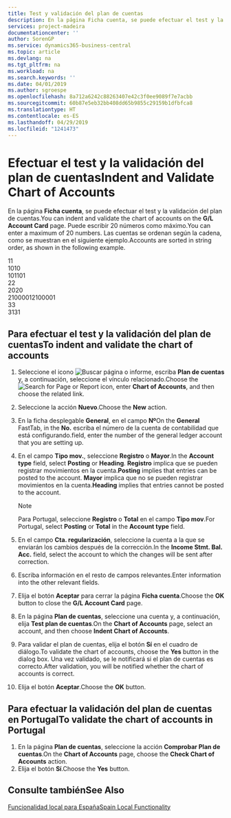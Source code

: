 ```yaml
---
title: Test y validación del plan de cuentas
description: En la página Ficha cuenta, se puede efectuar el test y la validación del plan de cuentas. Puede escribir 20 números como máximo. Las cuentas se ordenan según la cadena.
services: project-madeira
documentationcenter: ''
author: SorenGP
ms.service: dynamics365-business-central
ms.topic: article
ms.devlang: na
ms.tgt_pltfrm: na
ms.workload: na
ms.search.keywords: ''
ms.date: 04/01/2019
ms.author: sgroespe
ms.openlocfilehash: 8a712a6242c88263407e42c3f0ee9089f7e7acbb
ms.sourcegitcommit: 60b87e5eb32bb408dd65b9855c29159b1dfbfca8
ms.translationtype: HT
ms.contentlocale: es-ES
ms.lasthandoff: 04/29/2019
ms.locfileid: "1241473"
---
```

# <a name="indent-and-validate-chart-of-accounts"></a><span data-ttu-id="80932-105">Efectuar el test y la validación del plan de cuentas</span><span class="sxs-lookup"><span data-stu-id="80932-105">Indent and Validate Chart of Accounts</span></span>
<span data-ttu-id="80932-106">En la página **Ficha cuenta**, se puede efectuar el test y la validación del plan de cuentas.</span><span class="sxs-lookup"><span data-stu-id="80932-106">You can indent and validate the chart of accounts on the **G/L Account Card** page.</span></span> <span data-ttu-id="80932-107">Puede escribir 20 números como máximo.</span><span class="sxs-lookup"><span data-stu-id="80932-107">You can enter a maximum of 20 numbers.</span></span> <span data-ttu-id="80932-108">Las cuentas se ordenan según la cadena, como se muestran en el siguiente ejemplo.</span><span class="sxs-lookup"><span data-stu-id="80932-108">Accounts are sorted in string order, as shown in the following example.</span></span>  

<span data-ttu-id="80932-109">1</span><span class="sxs-lookup"><span data-stu-id="80932-109">1</span></span>  
<span data-ttu-id="80932-110">10</span><span class="sxs-lookup"><span data-stu-id="80932-110">10</span></span>  
<span data-ttu-id="80932-111">101</span><span class="sxs-lookup"><span data-stu-id="80932-111">101</span></span>  
<span data-ttu-id="80932-112">2</span><span class="sxs-lookup"><span data-stu-id="80932-112">2</span></span>  
<span data-ttu-id="80932-113">20</span><span class="sxs-lookup"><span data-stu-id="80932-113">20</span></span>  
<span data-ttu-id="80932-114">2100001</span><span class="sxs-lookup"><span data-stu-id="80932-114">2100001</span></span>  
<span data-ttu-id="80932-115">3</span><span class="sxs-lookup"><span data-stu-id="80932-115">3</span></span>  
<span data-ttu-id="80932-116">31</span><span class="sxs-lookup"><span data-stu-id="80932-116">31</span></span>  

## <a name="to-indent-and-validate-the-chart-of-accounts"></a><span data-ttu-id="80932-117">Para efectuar el test y la validación del plan de cuentas</span><span class="sxs-lookup"><span data-stu-id="80932-117">To indent and validate the chart of accounts</span></span>  

1.  <span data-ttu-id="80932-118">Seleccione el icono ![Buscar página o informe](../../media/ui-search/search_small.png "icono Buscar página o informe"), escriba **Plan de cuentas** y, a continuación, seleccione el vínculo relacionado.</span><span class="sxs-lookup"><span data-stu-id="80932-118">Choose the ![Search for Page or Report](../../media/ui-search/search_small.png "Search for Page or Report icon") icon, enter **Chart of Accounts**, and then choose the related link.</span></span>  
2.  <span data-ttu-id="80932-119">Seleccione la acción **Nuevo**.</span><span class="sxs-lookup"><span data-stu-id="80932-119">Choose the **New** action.</span></span>  
3.  <span data-ttu-id="80932-120">En la ficha desplegable **General**, en el campo **Nº**</span><span class="sxs-lookup"><span data-stu-id="80932-120">On the **General** FastTab, in the **No.**</span></span> <span data-ttu-id="80932-121">escriba el número de la cuenta de contabilidad que está configurando.</span><span class="sxs-lookup"><span data-stu-id="80932-121">field, enter the number of the general ledger account that you are setting up.</span></span>  
4.  <span data-ttu-id="80932-122">En el campo **Tipo mov.**, seleccione **Registro** o **Mayor**.</span><span class="sxs-lookup"><span data-stu-id="80932-122">In the **Account type** field, select **Posting** or **Heading**.</span></span> <span data-ttu-id="80932-123">**Registro** implica que se pueden registrar movimientos en la cuenta.</span><span class="sxs-lookup"><span data-stu-id="80932-123">**Posting** implies that entries can be posted to the account.</span></span> <span data-ttu-id="80932-124">**Mayor** implica que no se pueden registrar movimientos en la cuenta.</span><span class="sxs-lookup"><span data-stu-id="80932-124">**Heading** implies that entries cannot be posted to the account.</span></span>  

    > [!NOTE]  
    >  <span data-ttu-id="80932-125">Para Portugal, seleccione **Registro** o **Total** en el campo **Tipo mov**.</span><span class="sxs-lookup"><span data-stu-id="80932-125">For Portugal, select **Posting** or **Total** in the **Account type** field.</span></span>  

5.  <span data-ttu-id="80932-126">En el campo **Cta. regularización**, seleccione la cuenta a la que se enviarán los cambios después de la corrección.</span><span class="sxs-lookup"><span data-stu-id="80932-126">In the **Income Stmt. Bal. Acc.** field, select the account to which the changes will be sent after correction.</span></span>  
6.  <span data-ttu-id="80932-127">Escriba información en el resto de campos relevantes.</span><span class="sxs-lookup"><span data-stu-id="80932-127">Enter information into the other relevant fields.</span></span>  
7.  <span data-ttu-id="80932-128">Elija el botón **Aceptar** para cerrar la página **Ficha cuenta**.</span><span class="sxs-lookup"><span data-stu-id="80932-128">Choose the **OK** button to close the **G/L Account Card** page.</span></span>  
8.  <span data-ttu-id="80932-129">En la página **Plan de cuentas**, seleccione una cuenta y, a continuación, elija **Test plan de cuentas**.</span><span class="sxs-lookup"><span data-stu-id="80932-129">On the **Chart of Accounts** page, select an account, and then choose **Indent Chart of Accounts**.</span></span>  
9. <span data-ttu-id="80932-130">Para validar el plan de cuentas, elija el botón **Sí** en el cuadro de diálogo.</span><span class="sxs-lookup"><span data-stu-id="80932-130">To validate the chart of accounts, choose the **Yes** button in the dialog box.</span></span> <span data-ttu-id="80932-131">Una vez validado, se le notificará si el plan de cuentas es correcto.</span><span class="sxs-lookup"><span data-stu-id="80932-131">After validation, you will be notified whether the chart of accounts is correct.</span></span>  
10. <span data-ttu-id="80932-132">Elija el botón **Aceptar**.</span><span class="sxs-lookup"><span data-stu-id="80932-132">Choose the **OK** button.</span></span>  

## <a name="to-validate-the-chart-of-accounts-in-portugal"></a><span data-ttu-id="80932-133">Para efectuar la validación del plan de cuentas en Portugal</span><span class="sxs-lookup"><span data-stu-id="80932-133">To validate the chart of accounts in Portugal</span></span>  

1.  <span data-ttu-id="80932-134">En la página **Plan de cuentas**, seleccione la acción **Comprobar Plan de cuentas**.</span><span class="sxs-lookup"><span data-stu-id="80932-134">On the **Chart of Accounts** page, choose the **Check Chart of Accounts** action.</span></span>  
2.  <span data-ttu-id="80932-135">Elija el botón **Sí**.</span><span class="sxs-lookup"><span data-stu-id="80932-135">Choose the **Yes** button.</span></span>  

## <a name="see-also"></a><span data-ttu-id="80932-136">Consulte también</span><span class="sxs-lookup"><span data-stu-id="80932-136">See Also</span></span>  
[<span data-ttu-id="80932-137">Funcionalidad local para España</span><span class="sxs-lookup"><span data-stu-id="80932-137">Spain Local Functionality</span></span>](spain-local-functionality.md)
